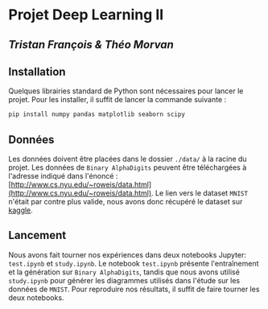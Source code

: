 # Projet Deep Learning II

## *Tristan François & Théo Morvan*

## Installation

Quelques librairies standard de Python sont nécessaires pour lancer le projet. Pour les installer, il suffit de lancer la commande suivante :

```bash
pip install numpy pandas matplotlib seaborn scipy
```

## Données

Les données doivent être placées dans le dossier `./data/` à la racine du projet. Les données de `Binary AlphaDigits` peuvent être téléchargées à l'adresse indiqué dans l'énoncé : [http://www.cs.nyu.edu/~roweis/data.html](http://www.cs.nyu.edu/~roweis/data.html). Le lien vers le dataset `MNIST` n'était par contre plus valide, nous avons donc récupéré le dataset sur [kaggle](https://www.kaggle.com/datasets/oddrationale/mnist-in-csv).

## Lancement

Nous avons fait tourner nos expériences dans deux notebooks Jupyter: `test.ipynb` et `study.ipynb`. Le notebook `test.ipynb` présente l'entraînement et la génération sur `Binary AlphaDigits`, tandis que nous avons utilisé `study.ipynb` pour générer les diagrammes utilisés dans l'étude sur les données de `MNIST`. Pour reproduire nos résultats, il suffit de faire tourner les deux notebooks.